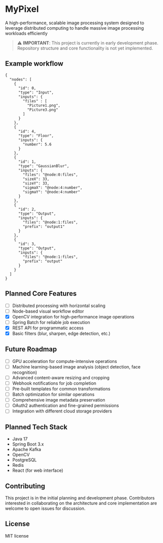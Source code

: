 # MyPixel
A high-performance, scalable image processing system designed to leverage distributed computing to handle massive image processing workloads efficiently

> ⚠️ **IMPORTANT**: This project is currently in early development phase. Repository structure and core functionality is not yet implemented.

## Example workflow
```
{
  "nodes": [
    {
      "id": 0,
      "type": "Input",
      "inputs": {
        "files" : [
          "Picture1.png",
          "Picture3.png"
        ]
      }
    },
    {
      "id": 4,
      "type": "Floor",
      "inputs": {
        "number": 5.6
      }
    },
    {
      "id": 1,
      "type": "GaussianBlur",
      "inputs": {
        "files": "@node:0:files",
        "sizeX": 33,
        "sizeY": 33,
        "sigmaX": "@node:4:number",
        "sigmaY": "@node:4:number"
      }
    },
    {
      "id": 2,
      "type": "Output",
      "inputs": {
        "files": "@node:1:files",
        "prefix": "output1"
      }
    },
    {
      "id": 3,
      "type": "Output",
      "inputs": {
        "files": "@node:1:files",
        "prefix": "output"
      }
    }
  ]
}
```

## Planned Core Features

- [ ] Distributed processing with horizontal scaling
- [ ] Node-based visual workflow editor
- [x] OpenCV integration for high-performance image operations
- [ ] Spring Batch for reliable job execution
- [x] REST API for programmatic access
- [x] Basic filters (blur, sharpen, edge detection, etc.)

## Future Roadmap

- [ ] GPU acceleration for compute-intensive operations
- [ ] Machine learning-based image analysis (object detection, face recognition)
- [ ] Advanced content-aware resizing and cropping
- [ ] Webhook notifications for job completion
- [ ] Pre-built templates for common transformations
- [ ] Batch optimization for similar operations
- [ ] Comprehensive image metadata preservation
- [ ] OAuth2 authentication and fine-grained permissions
- [ ] Integration with different cloud storage providers

## Planned Tech Stack

- Java 17
- Spring Boot 3.x
- Apache Kafka
- OpenCV
- PostgreSQL
- Redis
- React (for web interface)

## Contributing

This project is in the initial planning and development phase. Contributors interested in collaborating on the architecture and core implementation are welcome to open issues for discussion.

## License

MIT license
